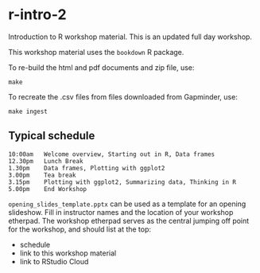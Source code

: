 # r-intro-2

Introduction to R workshop material. This is an updated full day workshop.

This workshop material uses the `bookdown` R package.

To re-build the html and pdf documents and zip file, use:

```
make
```

To recreate the .csv files from files downloaded from Gapminder, use:

```
make ingest
```


## Typical schedule

```
10:00am   Welcome overview, Starting out in R, Data frames 
12.30pm   Lunch Break 
1.30pm    Data frames, Plotting with ggplot2 
3.00pm    Tea break 
3.15pm    Plotting with ggplot2, Summarizing data, Thinking in R 
5.00pm    End Workshop
```

`opening_slides_template.pptx` can be used as a template for an opening slideshow. Fill in instructor names and the location of your workshop etherpad. The workshop etherpad serves as the central jumping off point for the workshop, and should list at the top:

* schedule
* link to this workshop material
* link to RStudio Cloud